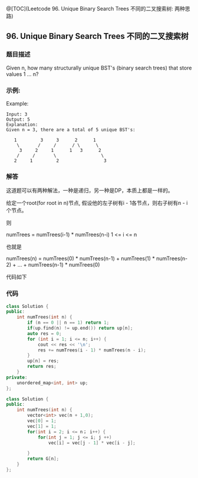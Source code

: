 @[TOC](Leetcode 96. Unique Binary Search Trees 不同的二叉搜索树: 两种思路)

## 96. Unique Binary Search Trees 不同的二叉搜索树
### 题目描述
Given n, how many structurally unique BST's (binary search trees) that store values 1 ... n?



### 示例:

Example:

	Input: 3
	Output: 5
	Explanation:
	Given n = 3, there are a total of 5 unique BST's:

	   1         3     3      2      1
	    \       /     /      / \      \
	     3     2     1      1   3      2
	    /     /       \                 \
	   2     1         2                 3

### 解答

这道题可以有两种解法，一种是递归，另一种是DP，本质上都是一样的。

给定一个root(for root in n)节点, 假设他的左子树有i - 1各节点，则右子树有n - i 个节点。

则

numTrees = numTrees(i-1) * numTrees(n-i)	1 <= i <= n 

也就是

numTrees(n) = numTrees(0) * numTrees(n-1) + numTrees(1) * numTrees(n-2) + … + numTrees(n-1) * numTrees(0) 

代码如下

### 代码


```cpp
class Solution {
public:
    int numTrees(int n) {
    	if (n == 0 || n == 1) return 1;
    	if(up.find(n) != up.end()) return up[n];
    	auto res = 0;
        for (int i = 1; i <= n; i++) {
        	cout << res << '\n';
        	res += numTrees(i - 1) * numTrees(n - i);
        }
        up[n] = res;
        return res;
    }
private:
	unordered_map<int, int> up;
};
```


```cpp
class Solution {
public:
    int numTrees(int n) {
        vector<int> vec(n + 1,0);
        vec[0] = 1;
        vec[1] = 1;
        for(int i = 2; i <= n； i++) {
            for(int j = 1; j <= i; j ++)
                vec[i] = vec[j - 1] * vec[i - j];

        }
        return G[n];
    }
};
```